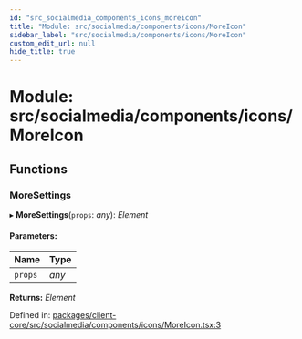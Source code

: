 ```yaml
---
id: "src_socialmedia_components_icons_moreicon"
title: "Module: src/socialmedia/components/icons/MoreIcon"
sidebar_label: "src/socialmedia/components/icons/MoreIcon"
custom_edit_url: null
hide_title: true
---
```


# Module: src/socialmedia/components/icons/MoreIcon

## Functions

### MoreSettings

▸ **MoreSettings**(`props`: *any*): *Element*

#### Parameters:

Name | Type |
:------ | :------ |
`props` | *any* |

**Returns:** *Element*

Defined in: [packages/client-core/src/socialmedia/components/icons/MoreIcon.tsx:3](https://github.com/xr3ngine/xr3ngine/blob/77d12cea0/packages/client-core/src/socialmedia/components/icons/MoreIcon.tsx#L3)
